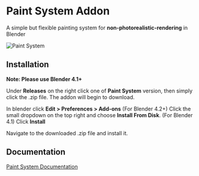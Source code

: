 # Paint System Addon
A simple but flexible painting system for **non-photorealistic-rendering** in Blender

![Paint System](https://github.com/user-attachments/assets/0db90d3b-b52a-425d-bc37-8ed9d4f41fa4)

## Installation
**Note: Please use Blender 4.1+**

Under **Releases** on the right click one of **Paint System** version, then simply click the .zip file. The addon will begin to download.

In blender click **Edit > Preferences > Add-ons**
(For Blender 4.2+) Click the small dropdown on the top right and choose **Install From Disk**. (For Blender 4.1) Click **Install**

Navigate to the downloaded .zip file and install it.

## Documentation
[Paint System Documentation](https://prairie-yarrow-e25.notion.site/PAINT-SYSTEM-DOCUMENTATION-1910a7029e86803f9ac3e0c79c67bd8c?pvs=74)
